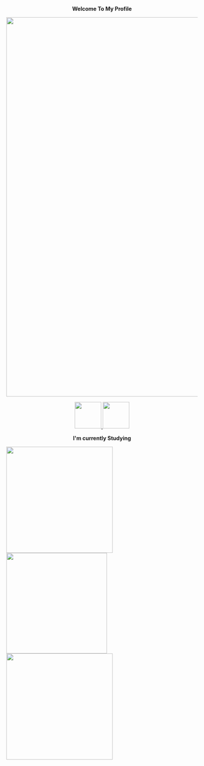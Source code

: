 <p align="center"><strong> Welcome To My Profile </strong></p>

<img src="https://user-images.githubusercontent.com/74038190/225813708-98b745f2-7d22-48cf-9150-083f1b00d6c9.gif" width="1000">


<p align="center">
 <a href="mailto: pedroalmeidaveber@gmail.com">
 <img src="https://img.shields.io/badge/-Pedro-c14438?style=flat-square&logo=Gmail&logoColor=white&link=mailto:pedroalmeidaveber@gmail.com" width="70"/>
 </a>
  
 <a href="https://www.instagram.com/pedlo09/">
 <img src="https://img.shields.io/badge/-Pedro-purple?style=flat-square&logo=Instagram&logoColor=white&link=https://www.instagram.com/pedlo09/" width="70"/>
 </a> 
</p>

<p align="center"><strong> I'm currently Studying </strong></p>

  <a href="https://github.com/pedlo07">
  <img align="center" src="https://github-readme-stats.vercel.app/api?username=pedlo07&show_icons=true&theme=transparent" width="280" />
</a>
<a href="https://github.com/pedlo07">
  <img align="center" src="https://github-readme-stats.vercel.app/api/top-langs/?username=pedlo07&layout=compact&show_icons=true&theme=transparent"width="265" />
</a>
<a href="https://github.com/pedlo07">
  <img align="center" src="http://github-readme-streak-stats.herokuapp.com?user=pedlo07&show_icons=true&theme=transparent&date_format=j%20M%5B%20Y%5D" width="280" />
</a>

